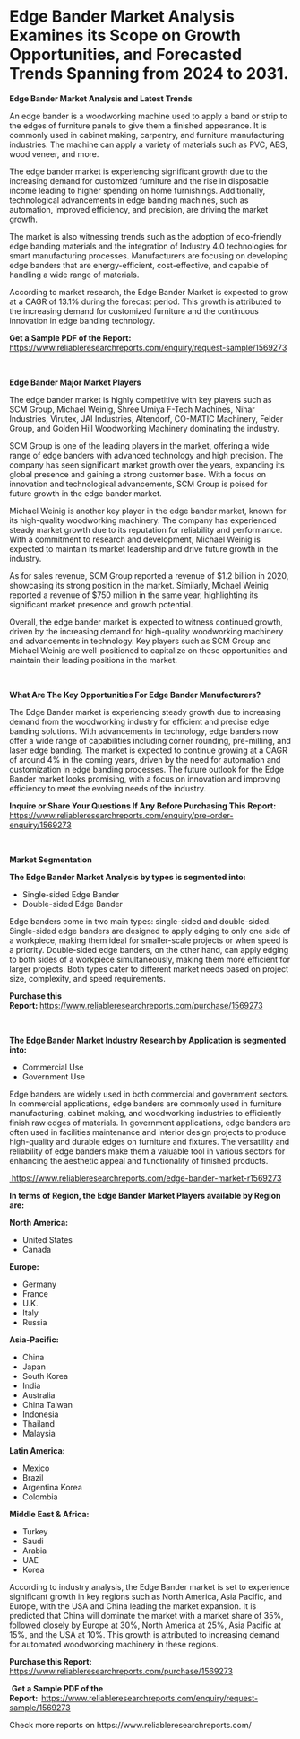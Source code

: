 <p><h1>Edge Bander Market Analysis Examines its Scope on Growth Opportunities, and Forecasted Trends Spanning from 2024 to 2031.</h1></p><p><strong>Edge Bander Market Analysis and Latest Trends</strong></p>
<p><p>An edge bander is a woodworking machine used to apply a band or strip to the edges of furniture panels to give them a finished appearance. It is commonly used in cabinet making, carpentry, and furniture manufacturing industries. The machine can apply a variety of materials such as PVC, ABS, wood veneer, and more.</p><p>The edge bander market is experiencing significant growth due to the increasing demand for customized furniture and the rise in disposable income leading to higher spending on home furnishings. Additionally, technological advancements in edge banding machines, such as automation, improved efficiency, and precision, are driving the market growth.</p><p>The market is also witnessing trends such as the adoption of eco-friendly edge banding materials and the integration of Industry 4.0 technologies for smart manufacturing processes. Manufacturers are focusing on developing edge banders that are energy-efficient, cost-effective, and capable of handling a wide range of materials.</p><p>According to market research, the Edge Bander Market is expected to grow at a CAGR of 13.1% during the forecast period. This growth is attributed to the increasing demand for customized furniture and the continuous innovation in edge banding technology.</p></p>
<p><strong>Get a Sample PDF of the Report:&nbsp;</strong> <a href="https://www.reliableresearchreports.com/enquiry/request-sample/1569273">https://www.reliableresearchreports.com/enquiry/request-sample/1569273</a></p>
<p>&nbsp;</p>
<p><strong>Edge Bander Major Market Players</strong></p>
<p><p>The edge bander market is highly competitive with key players such as SCM Group, Michael Weinig, Shree Umiya F-Tech Machines, Nihar Industries, Virutex, JAI Industries, Altendorf, CO-MATIC Machinery, Felder Group, and Golden Hill Woodworking Machinery dominating the industry.</p><p>SCM Group is one of the leading players in the market, offering a wide range of edge banders with advanced technology and high precision. The company has seen significant market growth over the years, expanding its global presence and gaining a strong customer base. With a focus on innovation and technological advancements, SCM Group is poised for future growth in the edge bander market.</p><p>Michael Weinig is another key player in the edge bander market, known for its high-quality woodworking machinery. The company has experienced steady market growth due to its reputation for reliability and performance. With a commitment to research and development, Michael Weinig is expected to maintain its market leadership and drive future growth in the industry.</p><p>As for sales revenue, SCM Group reported a revenue of $1.2 billion in 2020, showcasing its strong position in the market. Similarly, Michael Weinig reported a revenue of $750 million in the same year, highlighting its significant market presence and growth potential.</p><p>Overall, the edge bander market is expected to witness continued growth, driven by the increasing demand for high-quality woodworking machinery and advancements in technology. Key players such as SCM Group and Michael Weinig are well-positioned to capitalize on these opportunities and maintain their leading positions in the market.</p></p>
<p>&nbsp;</p>
<p><strong>What Are The Key Opportunities For Edge Bander Manufacturers?</strong></p>
<p><p>The Edge Bander market is experiencing steady growth due to increasing demand from the woodworking industry for efficient and precise edge banding solutions. With advancements in technology, edge banders now offer a wide range of capabilities including corner rounding, pre-milling, and laser edge banding. The market is expected to continue growing at a CAGR of around 4% in the coming years, driven by the need for automation and customization in edge banding processes. The future outlook for the Edge Bander market looks promising, with a focus on innovation and improving efficiency to meet the evolving needs of the industry.</p></p>
<p><strong>Inquire or Share Your Questions If Any Before Purchasing This Report:</strong> <a href="https://www.reliableresearchreports.com/enquiry/pre-order-enquiry/1569273">https://www.reliableresearchreports.com/enquiry/pre-order-enquiry/1569273</a></p>
<p>&nbsp;</p>
<p><strong>Market Segmentation</strong></p>
<p><strong>The Edge Bander Market Analysis by types is segmented into:</strong></p>
<p><ul><li>Single-sided Edge Bander</li><li>Double-sided Edge Bander</li></ul></p>
<p><p>Edge banders come in two main types: single-sided and double-sided. Single-sided edge banders are designed to apply edging to only one side of a workpiece, making them ideal for smaller-scale projects or when speed is a priority. Double-sided edge banders, on the other hand, can apply edging to both sides of a workpiece simultaneously, making them more efficient for larger projects. Both types cater to different market needs based on project size, complexity, and speed requirements.</p></p>
<p><strong>Purchase this Report:&nbsp;</strong><a href="https://www.reliableresearchreports.com/purchase/1569273">https://www.reliableresearchreports.com/purchase/1569273</a></p>
<p>&nbsp;</p>
<p><strong>The Edge Bander Market Industry Research by Application is segmented into:</strong></p>
<p><ul><li>Commercial Use</li><li>Government Use</li></ul></p>
<p><p>Edge banders are widely used in both commercial and government sectors. In commercial applications, edge banders are commonly used in furniture manufacturing, cabinet making, and woodworking industries to efficiently finish raw edges of materials. In government applications, edge banders are often used in facilities maintenance and interior design projects to produce high-quality and durable edges on furniture and fixtures. The versatility and reliability of edge banders make them a valuable tool in various sectors for enhancing the aesthetic appeal and functionality of finished products.</p></p>
<p><a href="https://www.reliableresearchreports.com/edge-bander-market-r1569273">&nbsp;https://www.reliableresearchreports.com/edge-bander-market-r1569273</a></p>
<p><strong>In terms of Region, the Edge Bander Market Players available by Region are:</strong></p>
<p>
    <p> <strong> North America: </strong>
        <ul>
            <li>United States</li>
            <li>Canada</li>
        </ul>
        </p> 
    <p> <strong> Europe: </strong>
        <ul>
            <li>Germany</li>
            <li>France</li>
            <li>U.K.</li>
            <li>Italy</li>
            <li>Russia</li>
        </ul>
        </p> 
    <p> <strong> Asia-Pacific: </strong>
        <ul>
            <li>China</li>
            <li>Japan</li>
            <li>South Korea</li>
            <li>India</li>
            <li>Australia</li>
            <li>China Taiwan</li>
            <li>Indonesia</li>
            <li>Thailand</li>
            <li>Malaysia</li>
        </ul>
        </p> 
    <p> <strong> Latin America: </strong>
        <ul>
            <li>Mexico</li>
            <li>Brazil</li>
            <li>Argentina Korea</li>
            <li>Colombia</li>
        </ul>
        </p> 
    <p> <strong> Middle East & Africa: </strong>
        <ul>
            <li>Turkey</li>
            <li>Saudi</li>
            <li>Arabia</li>
            <li>UAE</li>
            <li>Korea</li>
        </ul>
    </p>
    </p>
<p><p>According to industry analysis, the Edge Bander market is set to experience significant growth in key regions such as North America, Asia Pacific, and Europe, with the USA and China leading the market expansion. It is predicted that China will dominate the market with a market share of 35%, followed closely by Europe at 30%, North America at 25%, Asia Pacific at 15%, and the USA at 10%. This growth is attributed to increasing demand for automated woodworking machinery in these regions.</p></p>
<p><strong>Purchase this Report: </strong><a href="https://www.reliableresearchreports.com/purchase/1569273">https://www.reliableresearchreports.com/purchase/1569273</a></p>
<p>&nbsp;<strong>Get a Sample PDF of the Report:&nbsp;&nbsp;</strong><a href="https://www.reliableresearchreports.com/enquiry/request-sample/1569273">https://www.reliableresearchreports.com/enquiry/request-sample/1569273</a></p>
<p><strong></strong></p>
<p>Check more reports on https://www.reliableresearchreports.com/</p>